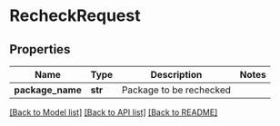 # RecheckRequest

## Properties
Name | Type | Description | Notes
------------ | ------------- | ------------- | -------------
**package_name** | **str** | Package to be rechecked |


[[Back to Model list]](../README.md#documentation-for-models) [[Back to API list]](../README.md#documentation-for-api-endpoints) [[Back to README]](../README.md)


